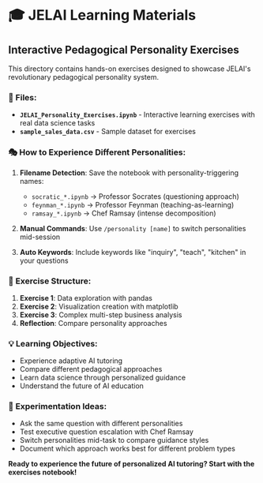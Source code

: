 # 🎓 JELAI Learning Materials

## Interactive Pedagogical Personality Exercises

This directory contains hands-on exercises designed to showcase JELAI's revolutionary pedagogical personality system.

### 📁 Files:

- **`JELAI_Personality_Exercises.ipynb`** - Interactive learning exercises with real data science tasks
- **`sample_sales_data.csv`** - Sample dataset for exercises

### 🎭 How to Experience Different Personalities:

1. **Filename Detection**: Save the notebook with personality-triggering names:
   - `socratic_*.ipynb` → Professor Socrates (questioning approach)
   - `feynman_*.ipynb` → Professor Feynman (teaching-as-learning)
   - `ramsay_*.ipynb` → Chef Ramsay (intense decomposition)

2. **Manual Commands**: Use `/personality [name]` to switch personalities mid-session

3. **Auto Keywords**: Include keywords like "inquiry", "teach", "kitchen" in your questions

### 🚀 Exercise Structure:

1. **Exercise 1**: Data exploration with pandas
2. **Exercise 2**: Visualization creation with matplotlib
3. **Exercise 3**: Complex multi-step business analysis
4. **Reflection**: Compare personality approaches

### 💡 Learning Objectives:

- Experience adaptive AI tutoring
- Compare different pedagogical approaches
- Learn data science through personalized guidance
- Understand the future of AI education

### 🔬 Experimentation Ideas:

- Ask the same question with different personalities
- Test executive question escalation with Chef Ramsay
- Switch personalities mid-task to compare guidance styles
- Document which approach works best for different problem types

**Ready to experience the future of personalized AI tutoring? Start with the exercises notebook!**
